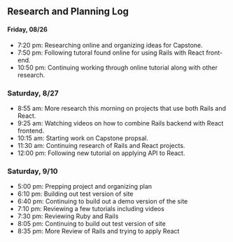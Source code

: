 ## Research and Planning Log
#### Friday, 08/26
* 7:20 pm: Researching online and organizing ideas for Capstone.
* 7:50 pm: Following tutoral found online for using Rails with React front-end.
* 10:50 pm: Continuing working through online tutorial along with other research.
### Saturday, 8/27
* 8:55 am: More research this morning on projects that use both Rails and React.
* 9:25 am: Watching videos on how to combine Rails backend with React frontend.
* 10:15 am: Starting work on Capstone propsal.
* 11:30 am: Continuing research of Rails and React projects.
* 12:00 pm: Following new tutorial on applying API to React.
### Saturday, 9/10
* 5:00 pm: Prepping project and organizing plan
* 6:10 pm: Building out test version of site
* 6:40 pm: Continuing to build out a demo version of the site
* 7:10 pm: Reviewing a few tutorials including videos
* 7:30 pm: Reviewing Ruby and Rails
* 8:05 pm: Continuing to build out test version of site
* 8:35 pm: More Review of Rails and trying to apply React